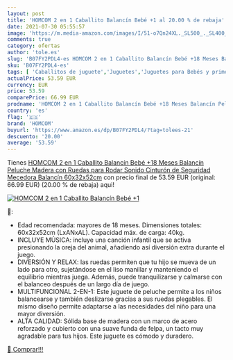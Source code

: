 ```yaml
---
layout: post
title: 'HOMCOM 2 en 1 Caballito Balancín Bebé +1 al 20.00 % de rebaja'
date: 2021-07-30 05:55:57
image: 'https://m.media-amazon.com/images/I/51-o7Qn24XL._SL500_._SL400_.jpg'
comments: true
category: ofertas
author: 'tole.es'
slug: 'B07FY2PDL4-es HOMCOM 2 en 1 Caballito Balancín Bebé +18 Meses Balancín...'
sku: 'B07FY2PDL4-es'
tags: [ 'Caballitos de juguete','Juguetes','Juguetes para Bebés y primera infancia','Juguetes y juegos','homcom','peluche', ]
actualPrice: 53.59 EUR
currency: EUR
price: 53.59
comparePrice: 66.99 EUR
prodname: 'HOMCOM 2 en 1 Caballito Balancín Bebé +18 Meses Balancín Peluche Madera con Ruedas para Rodar Sonido Cinturón de Seguridad Mecedora Balancín 60x32x52cm'
country: 'es'
flag: '🇪🇸'
brand: 'HOMCOM'
buyurl: 'https://www.amazon.es/dp/B07FY2PDL4/?tag=tolees-21'
descuento: '20.00'
average: '53.59'
---
```


Tienes [HOMCOM 2 en 1 Caballito Balancín Bebé +18 Meses Balancín Peluche Madera con Ruedas para Rodar Sonido Cinturón de Seguridad Mecedora Balancín 60x32x52cm](https://www.amazon.es/dp/B07FY2PDL4/?tag=tolees-21) con precio final de  53.59 EUR (original: 66.99 EUR) (20.00 %  de rebaja) aqui!

[![HOMCOM 2 en 1 Caballito Balancín Bebé +1](https://m.media-amazon.com/images/I/51-o7Qn24XL._SL500_._SL400_.jpg)](https://www.amazon.es/dp/B07FY2PDL4/?tag=tolees-21)

🔎:

- Edad recomendada: mayores de 18 meses. Dimensiones totales: 60x32x52cm (LxANxAL). Capacidad máx. de carga: 40kg.
- INCLUYE MÚSICA: incluye una canción infantil que se activa presionando la oreja del animal, añadiendo así diversión extra durante el juego.
- DIVERSIÓN Y RELAX: las ruedas permiten que tu hijo se mueva de un lado para otro, sujetándose en el liso manillar y manteniendo el equilibrio mientras juega. Además, puede tranquilizarse y calmarse con el balanceo después de un largo día de juego.
- MULTIFUNCIONAL 2-EN-1: Este juguete de peluche permite a los niños balancearse y también deslizarse gracias a sus ruedas plegables. El mismo diseño permite adaptarse a las necesidades del niño para una mayor diversión.
- ALTA CALIDAD: Sólida base de madera con un marco de acero reforzado y cubierto con una suave funda de felpa, un tacto muy agradable para tus hijos. Este juguete es cómodo y duradero.

[🛒 Comprar!!!](https://www.amazon.es/dp/B07FY2PDL4/?tag=tolees-21)
